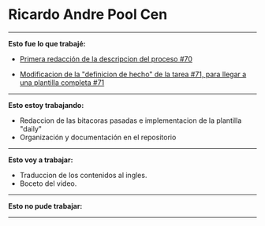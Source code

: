 # Ricardo Andre Pool Cen

---
**Esto fue lo que trabajé:**

- [Primera redacción de la descripcion del proceso #70](https://github.com/ricardo-andre-pool-cen/Equipo-0_prototipo_de_software_-seudo_repositorio./commit/cedc03ce1ecb74f8f2dd360507e6ec3daee29462)

- [Modificacion de la "definicion de hecho" de la tarea #71, para llegar a una plantilla completa #71](https://github.com/ricardo-andre-pool-cen/Equipo-0_prototipo_de_software_-seudo_repositorio./issues/71)

---
**Esto estoy trabajando:**

- Redaccion de las bitacoras pasadas e implementacion de la plantilla "daily"
- Organización y documentación en el repositorio

---
**Esto voy a trabajar:**

- Traduccion de los contenidos al ingles.
- Boceto del video.

---
**Esto no pude trabajar:**

---
